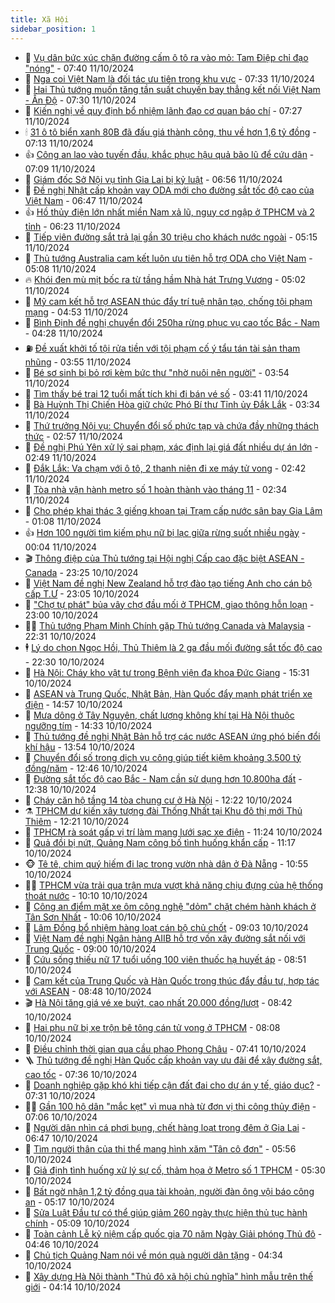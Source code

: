 ```yaml
---
title: Xã Hội
sidebar_position: 1
---
```


<!-- dantri-xa-hoi:START -->
- 🫣 [Vụ dân bức xúc chặn đường cấm ô tô ra vào mỏ: Tam Điệp chỉ đạo &quot;nóng&quot;](https://dantri.com.vn/xa-hoi/vu-dan-buc-xuc-chan-duong-cam-o-to-ra-vao-mo-tam-diep-chi-dao-nong-20241011141821690.htm) - 07:40 11/10/2024
- 💼 [Nga coi Việt Nam là đối tác ưu tiên trong khu vực](https://dantri.com.vn/xa-hoi/nga-coi-viet-nam-la-doi-tac-uu-tien-trong-khu-vuc-20241011141606160.htm) - 07:33 11/10/2024
- 🎊 [Hai Thủ tướng muốn tăng tần suất chuyến bay thẳng kết nối Việt Nam - Ấn Độ](https://dantri.com.vn/xa-hoi/hai-thu-tuong-muon-tang-tan-suat-chuyen-bay-thang-ket-noi-viet-nam-an-do-20241011141006835.htm) - 07:30 11/10/2024
- 🙉 [Kiến nghị về quy định bổ nhiệm lãnh đạo cơ quan báo chí](https://dantri.com.vn/xa-hoi/kien-nghi-ve-quy-dinh-bo-nhiem-lanh-dao-co-quan-bao-chi-20241011134459791.htm) - 07:27 11/10/2024
- 🕯 [31 ô tô biển xanh 80B đã đấu giá thành công, thu về hơn 1,6 tỷ đồng](https://dantri.com.vn/xa-hoi/31-o-to-bien-xanh-80b-da-dau-gia-thanh-cong-thu-ve-hon-16-ty-dong-20241011130117874.htm) - 07:13 11/10/2024
- 👍 [Công an lao vào tuyến đầu, khắc phục hậu quả bão lũ để cứu dân](https://dantri.com.vn/xa-hoi/cong-an-lao-vao-tuyen-dau-khac-phuc-hau-qua-bao-lu-de-cuu-dan-20241011125127596.htm) - 07:09 11/10/2024
- 🤖 [Giám đốc Sở Nội vụ tỉnh Gia Lai bị kỷ luật](https://dantri.com.vn/xa-hoi/giam-doc-so-noi-vu-tinh-gia-lai-bi-ky-luat-20241011123911415.htm) - 06:56 11/10/2024
- 🙉 [Đề nghị Nhật cấp khoản vay ODA mới cho đường sắt tốc độ cao của Việt Nam](https://dantri.com.vn/xa-hoi/de-nghi-nhat-cap-khoan-vay-oda-moi-cho-duong-sat-toc-do-cao-cua-viet-nam-20241011122117489.htm) - 06:47 11/10/2024
- 👍 [Hồ thủy điện lớn nhất miền Nam xả lũ, nguy cơ ngập ở TPHCM và 2 tỉnh](https://dantri.com.vn/xa-hoi/ho-thuy-dien-lon-nhat-mien-nam-xa-lu-nguy-co-ngap-o-tphcm-va-2-tinh-20241011125625876.htm) - 06:23 11/10/2024
- 🗽 [Tiếp viên đường sắt trả lại gần 30 triệu cho khách nước ngoài](https://dantri.com.vn/xa-hoi/tiep-vien-duong-sat-tra-lai-gan-30-trieu-cho-khach-nuoc-ngoai-20241011120203268.htm) - 05:15 11/10/2024
- 🗽 [Thủ tướng Australia cam kết luôn ưu tiên hỗ trợ ODA cho Việt Nam](https://dantri.com.vn/xa-hoi/thu-tuong-australia-cam-ket-luon-uu-tien-ho-tro-oda-cho-viet-nam-20241011115204693.htm) - 05:08 11/10/2024
- 🔥 [Khói đen mù mịt bốc ra từ tầng hầm Nhà hát Trưng Vương](https://dantri.com.vn/xa-hoi/khoi-den-mu-mit-boc-ra-tu-tang-ham-nha-hat-trung-vuong-20241011114242490.htm) - 05:02 11/10/2024
- 🦒 [Mỹ cam kết hỗ trợ ASEAN thúc đẩy trí tuệ nhân tạo, chống tội phạm mạng](https://dantri.com.vn/xa-hoi/my-cam-ket-ho-tro-asean-thuc-day-tri-tue-nhan-tao-chong-toi-pham-mang-20241011113436149.htm) - 04:53 11/10/2024
- 🧐 [Bình Định đề nghị chuyển đổi 250ha rừng phục vụ cao tốc Bắc - Nam](https://dantri.com.vn/xa-hoi/binh-dinh-de-nghi-chuyen-doi-250ha-rung-phuc-vu-cao-toc-bac-nam-20241011094516215.htm) - 04:28 11/10/2024
- ⛽️ [Đề xuất khởi tố tội rửa tiền với tội phạm cố ý tẩu tán tài sản tham nhũng](https://dantri.com.vn/xa-hoi/de-xuat-khoi-to-toi-rua-tien-voi-toi-pham-co-y-tau-tan-tai-san-tham-nhung-20241011101217922.htm) - 03:55 11/10/2024
- 🚀 [Bé sơ sinh bị bỏ rơi kèm bức thư &quot;nhờ nuôi nên người&quot;](https://dantri.com.vn/xa-hoi/be-so-sinh-bi-bo-roi-kem-buc-thu-nho-nuoi-nen-nguoi-20241011103857609.htm) - 03:54 11/10/2024
- 🦒 [Tìm thấy bé trai 12 tuổi mất tích khi đi bán vé số](https://dantri.com.vn/xa-hoi/tim-thay-be-trai-12-tuoi-mat-tich-khi-di-ban-ve-so-20241011102145552.htm) - 03:41 11/10/2024
- 🦅 [Bà Huỳnh Thị Chiến Hòa giữ chức Phó Bí thư Tỉnh ủy Đắk Lắk](https://dantri.com.vn/xa-hoi/ba-huynh-thi-chien-hoa-giu-chuc-pho-bi-thu-tinh-uy-dak-lak-20241011100107923.htm) - 03:34 11/10/2024
- 🚀 [Thứ trưởng Nội vụ: Chuyển đổi số phức tạp và chứa đầy những thách thức](https://dantri.com.vn/xa-hoi/thu-truong-noi-vu-chuyen-doi-so-phuc-tap-va-chua-day-nhung-thach-thuc-20241011094121203.htm) - 02:57 11/10/2024
- 🦅 [Đề nghị Phú Yên xử lý sai phạm, xác định lại giá đất nhiều dự án lớn](https://dantri.com.vn/xa-hoi/de-nghi-phu-yen-xu-ly-sai-pham-xac-dinh-lai-gia-dat-nhieu-du-an-lon-20241011092535213.htm) - 02:49 11/10/2024
- 🤠 [Đắk Lắk: Va chạm với ô tô, 2 thanh niên đi xe máy tử vong](https://dantri.com.vn/xa-hoi/dak-lak-va-cham-voi-o-to-2-thanh-nien-di-xe-may-tu-vong-20241011092139671.htm) - 02:42 11/10/2024
- 💄 [Tòa nhà vận hành metro số 1 hoàn thành vào tháng 11](https://dantri.com.vn/xa-hoi/toa-nha-van-hanh-metro-so-1-hoan-thanh-vao-thang-11-20241010170100484.htm) - 02:34 11/10/2024
- 🥷 [Cho phép khai thác 3 giếng khoan tại Trạm cấp nước sân bay Gia Lâm](https://dantri.com.vn/xa-hoi/cho-phep-khai-thac-3-gieng-khoan-tai-tram-cap-nuoc-san-bay-gia-lam-20241011080325218.htm) - 01:08 11/10/2024
- 👍 [Hơn 100 người tìm kiếm phụ nữ bị lạc giữa rừng suốt nhiều ngày](https://dantri.com.vn/xa-hoi/hon-100-nguoi-tim-kiem-phu-nu-bi-lac-giua-rung-suot-nhieu-ngay-20241010200303879.htm) - 00:04 11/10/2024
- 🎬 [Thông điệp của Thủ tướng tại Hội nghị Cấp cao đặc biệt ASEAN - Canada](https://dantri.com.vn/xa-hoi/thong-diep-cua-thu-tuong-tai-hoi-nghi-cap-cao-dac-biet-asean-canada-20241011001407306.htm) - 23:25 10/10/2024
- 🦒 [Việt Nam đề nghị New Zealand hỗ trợ đào tạo tiếng Anh cho cán bộ cấp T.Ư](https://dantri.com.vn/xa-hoi/viet-nam-de-nghi-new-zealand-ho-tro-dao-tao-tieng-anh-cho-can-bo-cap-tu-20241010234603178.htm) - 23:05 10/10/2024
- 🌊 [&quot;Chợ tự phát&quot; bủa vây chợ đầu mối ở TPHCM, giao thông hỗn loạn](https://dantri.com.vn/xa-hoi/cho-tu-phat-bua-vay-cho-dau-moi-o-tphcm-giao-thong-hon-loan-20241009102130212.htm) - 23:00 10/10/2024
- 🧑‍💻 [Thủ tướng Phạm Minh Chính gặp Thủ tướng Canada và Malaysia](https://dantri.com.vn/xa-hoi/thu-tuong-pham-minh-chinh-gap-thu-tuong-canada-va-malaysia-20241010230939822.htm) - 22:31 10/10/2024
- 🕴 [Lý do chọn Ngọc Hồi, Thủ Thiêm là 2 ga đầu mối đường sắt tốc độ cao](https://dantri.com.vn/xa-hoi/ly-do-chon-ngoc-hoi-thu-thiem-la-2-ga-dau-moi-duong-sat-toc-do-cao-20241010224325340.htm) - 22:30 10/10/2024
- 🤔 [Hà Nội: Cháy kho vật tư trong Bệnh viện đa khoa Đức Giang](https://dantri.com.vn/xa-hoi/ha-noi-chay-kho-vat-tu-trong-benh-vien-da-khoa-duc-giang-20241010222941932.htm) - 15:31 10/10/2024
- 💄 [ASEAN và Trung Quốc, Nhật Bản, Hàn Quốc đẩy mạnh phát triển xe điện](https://dantri.com.vn/xa-hoi/asean-va-trung-quoc-nhat-ban-han-quoc-day-manh-phat-trien-xe-dien-20241010212419669.htm) - 14:57 10/10/2024
- 🧠 [Mưa dông ở Tây Nguyên, chất lượng không khí tại Hà Nội thuộc ngưỡng tím](https://dantri.com.vn/xa-hoi/mua-dong-o-tay-nguyen-chat-luong-khong-khi-tai-ha-noi-thuoc-nguong-tim-20241010211421885.htm) - 14:33 10/10/2024
- 🦣 [Thủ tướng đề nghị Nhật Bản hỗ trợ các nước ASEAN ứng phó biến đổi khí hậu](https://dantri.com.vn/xa-hoi/thu-tuong-de-nghi-nhat-ban-ho-tro-cac-nuoc-asean-ung-pho-bien-doi-khi-hau-20241010110925411.htm) - 13:54 10/10/2024
- 💫 [Chuyển đổi số trong dịch vụ công giúp tiết kiệm khoảng 3.500 tỷ đồng/năm](https://dantri.com.vn/xa-hoi/chuyen-doi-so-trong-dich-vu-cong-giup-tiet-kiem-khoang-3500-ty-dongnam-20241010185442691.htm) - 12:46 10/10/2024
- 🚀 [Đường sắt tốc độ cao Bắc - Nam cần sử dụng hơn 10.800ha đất](https://dantri.com.vn/xa-hoi/duong-sat-toc-do-cao-bac-nam-can-su-dung-hon-10800ha-dat-20241010192012130.htm) - 12:38 10/10/2024
- 🤔 [Cháy căn hộ tầng 14 tòa chung cư ở Hà Nội](https://dantri.com.vn/xa-hoi/chay-can-ho-tang-14-toa-chung-cu-o-ha-noi-20241010185116077.htm) - 12:22 10/10/2024
- ⚗️ [TPHCM dự kiến xây tượng đài Thống Nhất tại Khu đô thị mới Thủ Thiêm](https://dantri.com.vn/xa-hoi/tphcm-du-kien-xay-tuong-dai-thong-nhat-tai-khu-do-thi-moi-thu-thiem-20241010182913829.htm) - 12:21 10/10/2024
- 🫶 [TPHCM rà soát gấp vị trí làm mạng lưới sạc xe điện](https://dantri.com.vn/xa-hoi/tphcm-ra-soat-gap-vi-tri-lam-mang-luoi-sac-xe-dien-20241010180707134.htm) - 11:24 10/10/2024
- 🌮 [Quả đồi bị nứt, Quảng Nam công bố tình huống khẩn cấp](https://dantri.com.vn/xa-hoi/qua-doi-bi-nut-quang-nam-cong-bo-tinh-huong-khan-cap-20241010174616793.htm) - 11:17 10/10/2024
- 🐵 [Tê tê, chim quý hiếm đi lạc trong vườn nhà dân ở Đà Nẵng](https://dantri.com.vn/xa-hoi/te-te-chim-quy-hiem-di-lac-trong-vuon-nha-dan-o-da-nang-20241010172122282.htm) - 10:55 10/10/2024
- 🧑‍🏫 [TPHCM vừa trải qua trận mưa vượt khả năng chịu đựng của hệ thống thoát nước](https://dantri.com.vn/xa-hoi/tphcm-vua-trai-qua-tran-mua-vuot-kha-nang-chiu-dung-cua-he-thong-thoat-nuoc-20241010164606925.htm) - 10:10 10/10/2024
- 💫 [Công an điểm mặt xe ôm công nghệ &quot;dỏm&quot; chặt chém hành khách ở Tân Sơn Nhất](https://dantri.com.vn/xa-hoi/cong-an-diem-mat-xe-om-cong-nghe-dom-chat-chem-hanh-khach-o-tan-son-nhat-20241010163438990.htm) - 10:06 10/10/2024
- 🦩 [Lâm Đồng bổ nhiệm hàng loạt cán bộ chủ chốt](https://dantri.com.vn/xa-hoi/lam-dong-bo-nhiem-hang-loat-can-bo-chu-chot-20241010153052884.htm) - 09:03 10/10/2024
- 🦄 [Việt Nam đề nghị Ngân hàng AIIB hỗ trợ vốn xây đường sắt nối với Trung Quốc](https://dantri.com.vn/xa-hoi/viet-nam-de-nghi-ngan-hang-aiib-ho-tro-von-xay-duong-sat-noi-voi-trung-quoc-20241010155221874.htm) - 09:00 10/10/2024
- 💂 [Cứu sống thiếu nữ 17 tuổi uống 100 viên thuốc hạ huyết áp](https://dantri.com.vn/xa-hoi/cuu-song-thieu-nu-17-tuoi-uong-100-vien-thuoc-ha-huyet-ap-20241010153404792.htm) - 08:51 10/10/2024
- 💄 [Cam kết của Trung Quốc và Hàn Quốc trong thúc đẩy đầu tư, hợp tác với ASEAN](https://dantri.com.vn/xa-hoi/cam-ket-cua-trung-quoc-va-han-quoc-trong-thuc-day-dau-tu-hop-tac-voi-asean-20241010110626857.htm) - 08:48 10/10/2024
- 🎬 [Hà Nội tăng giá vé xe buýt, cao nhất 20.000 đồng/lượt](https://dantri.com.vn/xa-hoi/ha-noi-tang-gia-ve-xe-buyt-cao-nhat-20000-dongluot-20241010153610370.htm) - 08:42 10/10/2024
- 👀 [Hai phụ nữ bị xe trộn bê tông cán tử vong ở TPHCM](https://dantri.com.vn/xa-hoi/hai-phu-nu-bi-xe-tron-be-tong-can-tu-vong-o-tphcm-20241010144805859.htm) - 08:08 10/10/2024
- 💃 [Điều chỉnh thời gian qua cầu phao Phong Châu](https://dantri.com.vn/xa-hoi/dieu-chinh-thoi-gian-qua-cau-phao-phong-chau-20241010143148138.htm) - 07:41 10/10/2024
- 🪜 [Thủ tướng đề nghị Hàn Quốc cấp khoản vay ưu đãi để xây đường sắt, cao tốc](https://dantri.com.vn/xa-hoi/thu-tuong-de-nghi-han-quoc-cap-khoan-vay-uu-dai-de-xay-duong-sat-cao-toc-20241010130156206.htm) - 07:36 10/10/2024
- 📝 [Doanh nghiệp gặp khó khi tiếp cận đất đai cho dự án y tế, giáo dục?](https://dantri.com.vn/xa-hoi/doanh-nghiep-gap-kho-khi-tiep-can-dat-dai-cho-du-an-y-te-giao-duc-20241010141511515.htm) - 07:31 10/10/2024
- 🧑‍💻 [Gần 100 hộ dân &quot;mắc kẹt&quot; vì mua nhà từ đơn vị thi công thủy điện](https://dantri.com.vn/xa-hoi/gan-100-ho-dan-mac-ket-vi-mua-nha-tu-don-vi-thi-cong-thuy-dien-20241010123616036.htm) - 07:06 10/10/2024
- 👺 [Người dân nhìn cá phơi bụng, chết hàng loạt trong đêm ở Gia Lai](https://dantri.com.vn/xa-hoi/nguoi-dan-nhin-ca-phoi-bung-chet-hang-loat-trong-dem-o-gia-lai-20241010124706548.htm) - 06:47 10/10/2024
- 🌮 [Tìm người thân của thi thể mang hình xăm &quot;Tân cô đơn&quot;](https://dantri.com.vn/xa-hoi/tim-nguoi-than-cua-thi-the-mang-hinh-xam-tan-co-don-20241010124000646.htm) - 05:56 10/10/2024
- 🤭 [Giả định tình huống xử lý sự cố, thảm họa ở Metro số 1 TPHCM](https://dantri.com.vn/xa-hoi/gia-dinh-tinh-huong-xu-ly-su-co-tham-hoa-o-metro-so-1-tphcm-20241003081251371.htm) - 05:30 10/10/2024
- 💪 [Bất ngờ nhận 1,2 tỷ đồng qua tài khoản, người đàn ông vội báo công an](https://dantri.com.vn/xa-hoi/bat-ngo-nhan-12-ty-dong-qua-tai-khoan-nguoi-dan-ong-voi-bao-cong-an-20241010115810554.htm) - 05:17 10/10/2024
- 🧰 [Sửa Luật Đầu tư có thể giúp giảm 260 ngày thực hiện thủ tục hành chính](https://dantri.com.vn/xa-hoi/sua-luat-dau-tu-co-the-giup-giam-260-ngay-thuc-hien-thu-tuc-hanh-chinh-20241010114444538.htm) - 05:09 10/10/2024
- 🤡 [Toàn cảnh Lễ kỷ niệm cấp quốc gia 70 năm Ngày Giải phóng Thủ đô](https://dantri.com.vn/xa-hoi/toan-canh-le-ky-niem-cap-quoc-gia-70-nam-ngay-giai-phong-thu-do-20241010112702724.htm) - 04:46 10/10/2024
- 🦆 [Chủ tịch Quảng Nam nói về món quà người dân tặng](https://dantri.com.vn/xa-hoi/chu-tich-quang-nam-noi-ve-mon-qua-nguoi-dan-tang-20241010110141234.htm) - 04:34 10/10/2024
- 🦍 [Xây dựng Hà Nội thành &quot;Thủ đô xã hội chủ nghĩa&quot; hình mẫu trên thế giới](https://dantri.com.vn/xa-hoi/xay-dung-ha-noi-thanh-thu-do-xa-hoi-chu-nghia-hinh-mau-tren-the-gioi-20241010091110268.htm) - 04:14 10/10/2024<!-- dantri-xa-hoi:END -->
